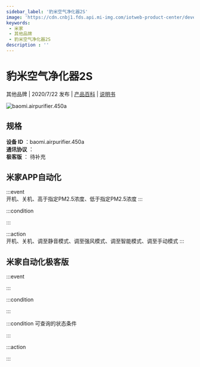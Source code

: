 ```yaml
---
sidebar_label: '豹米空气净化器2S'
image: 'https://cdn.cnbj1.fds.api.mi-img.com/iotweb-product-center/developer_1583129698123vOtRtPOh.png?GalaxyAccessKeyId=AKVGLQWBOVIRQ3XLEW&Expires=9223372036854775807&Signature=V2ndottrcsX1wtd+c02LydpiFYg='
keywords: 
 - 米家
 - 其他品牌
 - 豹米空气净化器2S
description : ''
---
```

# 豹米空气净化器2S

其他品牌 | 2020/7/22 发布 | [产品百科](https://home.mi.com/webapp/content/baike/product/index.html?model=baomi.airpurifier.450a/) | [说明书](https://home.mi.com/views/introduction.html?model=baomi.airpurifier.450a&region=cn)

![baomi.airpurifier.450a](https://cdn.cnbj1.fds.api.mi-img.com/iotweb-product-center/developer_1583129698123vOtRtPOh.png?GalaxyAccessKeyId=AKVGLQWBOVIRQ3XLEW&Expires=9223372036854775807&Signature=V2ndottrcsX1wtd+c02LydpiFYg=)

## 规格  
> 
**设备 ID** ：baomi.airpurifier.450a  
**通讯协议** ：  
**极客版**  ： 待补充 


## 米家APP自动化  

:::event  
开机、关机、高于指定PM2.5浓度、低于指定PM2.5浓度
:::

:::condition  

:::

:::action   
开机、关机、调至静音模式、调至强风模式、调至智能模式、调至手动模式
:::

## 米家自动化极客版  

:::event  

:::

:::condition  

:::

:::condition 可查询的状态条件  

:::

:::action  

:::

        
